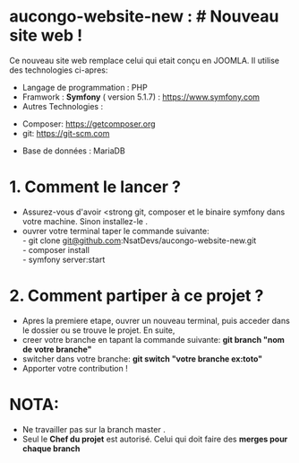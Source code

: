 # aucongo-website-new : # Nouveau site web !

Ce nouveau site web remplace celui qui etait conçu en JOOMLA. Il utilise des technologies ci-apres:
  * Langage de programmation : PHP
  * Framwork : <strong>Symfony</strong> ( version 5.1.7) : https://www.symfony.com
  * Autres Technologies : 
  - Composer: https://getcomposer.org
  - git: https://git-scm.com
  * Base de données : MariaDB

# 1. Comment le lancer ?
 * Assurez-vous d'avoir <strong git, composer et le binaire symfony</strong> dans votre machine. Sinon installez-le .
 * ouvrer votre terminal taper le commande suivante:<br> - git clone git@github.com:NsatDevs/aucongo-website-new.git <br>
                                                     - composer install<br>
                                                     - symfony server:start
# 2. Comment partiper  à ce projet ?
 * Apres la premiere etape, ouvrer un nouveau terminal, puis acceder dans le dossier ou se trouve le projet. En suite, 
 * creer votre branche en tapant la commande suivante: <strong>git branch "nom de votre branche" </strong>
 * switcher dans votre branche: <strong>git switch "votre branche ex:toto"</strong>
 * Apporter votre contribution !
 # NOTA:  
 * Ne travailler pas sur la branch master .
 * Seul le <strong>Chef du projet</strong> est autorisé. Celui qui doit faire des <strong>merges <strong> pour chaque branch
